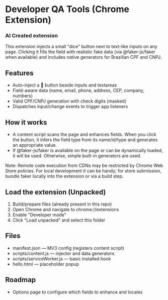 # Developer QA Tools (Chrome Extension)

### AI Created extension

This extension injects a small "dice" button next to text-like inputs on any page. Clicking it fills the field with realistic fake data (via @faker-js/faker when available) and includes native generators for Brazilian CPF and CNPJ.

## Features
- Auto-inject a 🎲 button beside inputs and textareas
- Field-aware data (name, email, phone, address, CEP, company, numbers)
- Valid CPF/CNPJ generation with check digits (masked)
- Dispatches input/change events to trigger app listeners

## How it works
- A content script scans the page and enhances fields. When you click the button, it infers the field type from its name/id/type and generates an appropriate value.
- If @faker-js/faker is available on the page or can be dynamically loaded, it will be used. Otherwise, simple built-in generators are used.

Note: Remote code execution from CDNs may be restricted by Chrome Web Store policies. For local development it can be handy; for store submission, bundle faker locally into the extension or via a build step.

## Load the extension (Unpacked)
1. Build/prepare files (already present in this repo)
2. Open Chrome and navigate to chrome://extensions
3. Enable "Developer mode"
4. Click "Load unpacked" and select this folder

## Files
- manifest.json — MV3 config (registers content script)
- scripts/content.js — injector and data generators
- scripts/serviceWorker.js — basic installed hook
- hello.html — placeholder popup

## Roadmap
- Options page to configure which fields to enhance and locales
